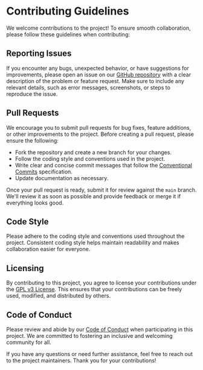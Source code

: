 # Contributing Guidelines

We welcome contributions to the project! To ensure smooth collaboration, please follow these guidelines when contributing:

## Reporting Issues

If you encounter any bugs, unexpected behavior, or have suggestions for improvements, please open an issue on our [GitHub repository](https://github.com/chimpdev/bencan.net/issues) with a clear description of the problem or feature request. Make sure to include any relevant details, such as error messages, screenshots, or steps to reproduce the issue.

## Pull Requests

We encourage you to submit pull requests for bug fixes, feature additions, or other improvements to the project. Before creating a pull request, please ensure the following:

- Fork the repository and create a new branch for your changes.
- Follow the coding style and conventions used in the project.
- Write clear and concise commit messages that follow the [Conventional Commits](https://www.conventionalcommits.org/en/v1.0.0/) specification.
- Update documentation as necessary.

Once your pull request is ready, submit it for review against the `main` branch. We'll review it as soon as possible and provide feedback or merge it if everything looks good.

## Code Style

Please adhere to the coding style and conventions used throughout the project. Consistent coding style helps maintain readability and makes collaboration easier for everyone.

## Licensing

By contributing to this project, you agree to license your contributions under the [GPL v3 License](LICENSE). This ensures that your contributions can be freely used, modified, and distributed by others.

## Code of Conduct

Please review and abide by our [Code of Conduct](CODE_OF_CONDUCT.md) when participating in this project. We are committed to fostering an inclusive and welcoming community for all.

If you have any questions or need further assistance, feel free to reach out to the project maintainers. Thank you for your contributions!
